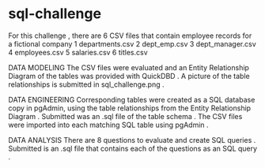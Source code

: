# sql-challenge
For this challenge , there are 6 CSV files that contain employee records for a fictional company
1  departments.csv
2  dept_emp.csv
3  dept_manager.csv
4  employees.csv
5  salaries.csv
6  titles.csv

DATA MODELING
The CSV files were evaluated and an Entity Relationship Diagram of the tables was provided with QuickDBD . 
A picture of the table relationships is submitted in sql_challenge.png .

DATA ENGINEERING
Corresponding tables were created as a SQL database copy in pgAdmin, using the table relationships from the 
Entity Relationship Diagram . Submitted was an .sql file of the table schema . The CSV files were imported into
each matching SQL table using pgAdmin .

DATA ANALYSIS
There are 8 questions to evaluate and create SQL queries . Submitted is an .sql file that contains each of the
questions as an SQL query . 
